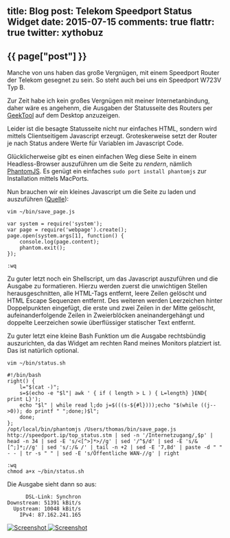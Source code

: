 title: Blog
post: Telekom Speedport Status Widget
date: 2015-07-15
comments: true
flattr: true
twitter: xythobuz
---

## {{ page["post"] }}
<!--%
from datetime import datetime
date = datetime.strptime(page["date"], "%Y-%m-%d").strftime("%B %d, %Y")
print "*Posted at %s.*" % date
%-->

Manche von uns haben das große Vergnügen, mit einem Speedport Router der Telekom gesegnet zu sein. So steht auch bei uns ein Speedport W723V Typ B.

Zur Zeit habe ich kein großes Vergnügen mit meiner Internetanbindung, daher wäre es angehenm, die Ausgaben der Statusseite des Routers per [GeekTool](http://projects.tynsoe.org/en/geektool/) auf dem Desktop anzuzeigen.

Leider ist die besagte Statusseite nicht nur einfaches HTML, sondern wird mittels Clientseitigem Javascript erzeugt. Groteskerweise setzt der Router je nach Status andere Werte für Variablen im Javascript Code.

Glücklicherweise gibt es einen einfachen Weg diese Seite in einem Headless-Browser auszuführen um die Seite zu *rendern*, nämlich [PhantomJS](http://phantomjs.org). Es genügt ein einfaches `sudo port install phantomjs` zur Installation mittels MacPorts.

Nun brauchen wir ein kleines Javascript um die Seite zu laden und auszuführen ([Quelle](http://superuser.com/a/448517)):

    vim ~/bin/save_page.js

    var system = require('system');
    var page = require('webpage').create();
    page.open(system.args[1], function() {
        console.log(page.content);
        phantom.exit();
    });
    
    :wq

Zu guter letzt noch ein Shellscript, um das Javascript auszuführen und die Ausgabe zu formatieren. Hierzu werden zuerst die unwichtigen Stellen herausgeschnitten, alle HTML-Tags entfernt, leere Zeilen gelöscht und HTML Escape Sequenzen entfernt. Des weiteren werden Leerzeichen hinter Doppelpunkten eingefügt, die erste und zwei Zeilen in der Mitte gelöscht, aufeinanderfolgende Zeilen in Zweierblöcken aneinandergehängt und doppelte Leerzeichen sowie überflüssiger statischer Text entfernt.

Zu guter letzt eine kleine Bash Funktion um die Ausgabe rechtsbündig auszurichten, da das Widget am rechten Rand meines Monitors platziert ist. Das ist natürlich optional.

    vim ~/bin/status.sh
    
    #!/bin/bash
    right() {
        l="$(cat -)";
        s=$(echo -e "$l"| awk ' { if ( length > L ) { L=length} }END{ print L}');
        echo "$l" | while read l;do j=$(((s-${#l})));echo "$(while ((j-->0)); do printf " ";done;)$l";
        done;
    };
    /opt/local/bin/phantomjs /Users/thomas/bin/save_page.js http://speedport.ip/top_status.stm | sed -n '/Internetzugang/,$p' | head -n 34 | sed -E 's/<[^>]*>//g' | sed '/^$/d' | sed -E 's/&[^;]*;//g' | sed 's/:/& /' | tail -n +2 | sed -E '7,8d' | paste -d " " - - | tr -s " " | sed -E 's/Öffentliche WAN-//g' | right
    
    :wq
    chmod a+x ~/bin/status.sh

Die Ausgabe sieht dann so aus:

          DSL-Link: Synchron
    Downstream: 51391 kBit/s
      Upstream: 10048 kBit/s
        IPv4: 87.162.241.165

<div class="yoxview">
    <a href="img/widget1.png" class="thumbnail">
        <img src="img/widget1.png" alt="Screenshot" title="Screenshot 1">
    </a>
    <a href="img/widget2.png" class="thumbnail">
        <img src="img/widget2_small.png" alt="Screenshot" title="Screenshot 2">
    </a>
</div>

